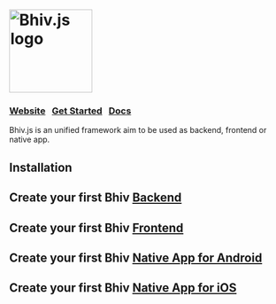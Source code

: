 <h1>
  <a href="http://bhiv.net"><img height="150" alt="Bhiv.js logo" src="http://bhiv.net/logo-bhiv.png" title="Bhiv.js" /></a>
</h1>

### [Website](http://bhiv.net) &nbsp; [Get Started](http://bhiv.net/get-started) &nbsp; [Docs](http://bhiv.net/docs)

Bhiv.js is an unified framework aim to be used as backend, frontend or native app.

## Installation

## Create your first Bhiv [Backend](http://bhiv.net/docs/backend)

## Create your first Bhiv [Frontend](http://bhiv.net/docs/frontend)

## Create your first Bhiv [Native App for Android](http://bhiv.net/docs/android-app)

## Create your first Bhiv [Native App for iOS](http://bhiv.net/docs/ios-app)
